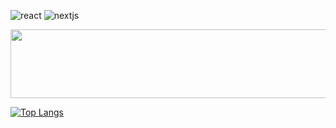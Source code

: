 ![react](https://img.shields.io/badge/React-20232A?style=for-the-badge&logo=react&logoColor=61DAFB)
![nextjs](https://img.shields.io/badge/Next.js-000?logo=nextdotjs&logoColor=fff&style=for-the-badge)

<a href="https://github.com/devxb/gitanimals">
  <img
    src="https://render.gitanimals.org/lines/www-r"
    width="600"
    height="110"
  />
</a>
  

<!--
**www-r/www-r** is a ✨ _special_ ✨ repository because its `README.md` (this file) appears on your GitHub profile.

Here are some ideas to get you started:

- 🔭 I’m currently working on ...
- 🌱 I’m currently learning ...
- 👯 I’m looking to collaborate on ...
- 🤔 I’m looking for help with ...
- 💬 Ask me about ...
- 📫 How to reach me: ...
- 😄 Pronouns: ...
- ⚡ Fun fact: ...
-->
[![Top Langs](https://github-readme-stats.vercel.app/api/top-langs/?username=www-r)](https://github.com/anuraghazra/github-readme-stats)
